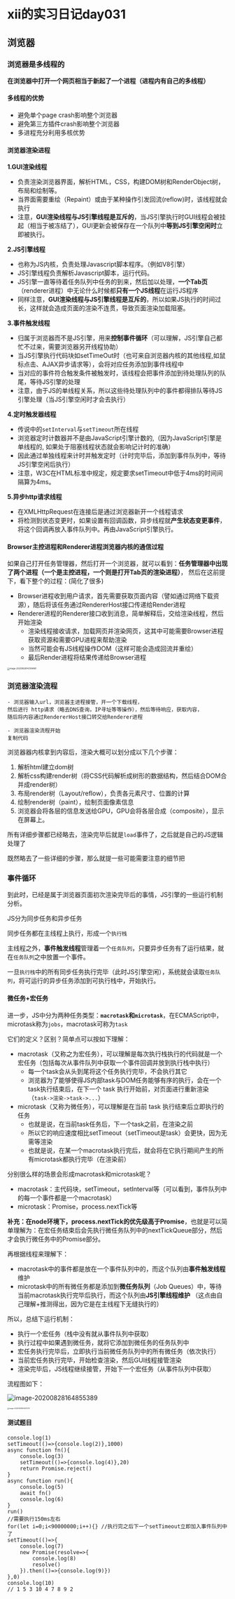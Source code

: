# xii的实习日记day031

## 浏览器

### 浏览器是多线程的

**在浏览器中打开一个网页相当于新起了一个进程（进程内有自己的多线程）**

#### 多线程的优势

- 避免单个page crash影响整个浏览器
- 避免第三方插件crash影响整个浏览器
- 多进程充分利用多核优势

#### 浏览器渲染进程

**1.GUI渲染线程**

- 负责渲染浏览器界面，解析HTML，CSS，构建DOM树和RenderObject树，布局和绘制等。
- 当界面需要重绘（Repaint）或由于某种操作引发回流(reflow)时，该线程就会执行
- 注意，**GUI渲染线程与JS引擎线程是互斥的**，当JS引擎执行时GUI线程会被挂起（相当于被冻结了），GUI更新会被保存在一个队列中**等到JS引擎空闲时**立即被执行。

**2.JS引擎线程**

- 也称为JS内核，负责处理Javascript脚本程序。（例如V8引擎）
- JS引擎线程负责解析Javascript脚本，运行代码。
- JS引擎一直等待着任务队列中任务的到来，然后加以处理，**一个Tab页**（renderer进程）中无论什么时候都**只有一个JS线程**在运行JS程序
- 同样注意，**GUI渲染线程与JS引擎线程是互斥的**，所以如果JS执行的时间过长，这样就会造成页面的渲染不连贯，导致页面渲染加载阻塞。

**3.事件触发线程**

- 归属于浏览器而不是JS引擎，用来**控制事件循环**（可以理解，JS引擎自己都忙不过来，需要浏览器另开线程协助）
- 当JS引擎执行代码块如setTimeOut时（也可来自浏览器内核的其他线程,如鼠标点击、AJAX异步请求等），会将对应任务添加到事件线程中
- 当对应的事件符合触发条件被触发时，该线程会把事件添加到待处理队列的队尾，等待JS引擎的处理
- 注意，由于JS的单线程关系，所以这些待处理队列中的事件都得排队等待JS引擎处理（当JS引擎空闲时才会去执行）

**4.定时触发器线程**

- 传说中的`setInterval`与`setTimeout`所在线程
- 浏览器定时计数器并不是由JavaScript引擎计数的,（因为JavaScript引擎是单线程的, 如果处于阻塞线程状态就会影响记计时的准确）
- 因此通过单独线程来计时并触发定时（计时完毕后，添加到事件队列中，等待JS引擎空闲后执行）
- 注意，W3C在HTML标准中规定，规定要求setTimeout中低于4ms的时间间隔算为4ms。

**5.异步http请求线程**

- 在XMLHttpRequest在连接后是通过浏览器新开一个线程请求
- 将检测到状态变更时，如果设置有回调函数，异步线程就**产生状态变更事件**，将这个回调再放入事件队列中。再由JavaScript引擎执行。

#### Browser主控进程和Renderer进程浏览器内核的通信过程

如果自己打开任务管理器，然后打开一个浏览器，就可以看到：**任务管理器中出现了两个进程（一个是主控进程，一个则是打开Tab页的渲染进程）**， 然后在这前提下，看下整个的过程：(简化了很多)

- Browser进程收到用户请求，首先需要获取页面内容（譬如通过网络下载资源），随后将该任务通过RendererHost接口传递给Render进程
- Renderer进程的Renderer接口收到消息，简单解释后，交给渲染线程，然后开始渲染
  - 渲染线程接收请求，加载网页并渲染网页，这其中可能需要Browser进程获取资源和需要GPU进程来帮助渲染
  - 当然可能会有JS线程操作DOM（这样可能会造成回流并重绘）
  - 最后Render进程将结果传递给Browser进程

<img src="/Users/xii/Library/Application Support/typora-user-images/image-20200828143104861.png" alt="image-20200828143104861" style="zoom:33%;" />

### 浏览器渲染流程

```
- 浏览器输入url，浏览器主进程接管，开一个下载线程，
然后进行 http请求（略去DNS查询，IP寻址等等操作），然后等待响应，获取内容，
随后将内容通过RendererHost接口转交给Renderer进程

- 浏览器渲染流程开始
复制代码
```

浏览器器内核拿到内容后，渲染大概可以划分成以下几个步骤：

1. 解析html建立dom树
2. 解析css构建render树（将CSS代码解析成树形的数据结构，然后结合DOM合并成render树）
3. 布局render树（Layout/reflow），负责各元素尺寸、位置的计算
4. 绘制render树（paint），绘制页面像素信息
5. 浏览器会将各层的信息发送给GPU，GPU会将各层合成（composite），显示在屏幕上。

所有详细步骤都已经略去，渲染完毕后就是`load`事件了，之后就是自己的JS逻辑处理了

既然略去了一些详细的步骤，那么就提一些可能需要注意的细节把

### 事件循环

到此时，已经是属于浏览器页面初次渲染完毕后的事情，JS引擎的一些运行机制分析。

JS分为同步任务和异步任务

同步任务都在主线程上执行，形成一个`执行栈`

主线程之外，**事件触发线程**管理着一个`任务队列`，只要异步任务有了运行结果，就在`任务队列`之中放置一个事件。

一旦`执行栈`中的所有同步任务执行完毕（此时JS引擎空闲），系统就会读取`任务队列`，将可运行的异步任务添加到可执行栈中，开始执行。

#### 微任务+宏任务

进一步，JS中分为两种任务类型：**`macrotask`和`microtask`**，在ECMAScript中，microtask称为`jobs`，macrotask可称为`task`

它们的定义？区别？简单点可以按如下理解：

- macrotask（又称之为宏任务），可以理解是每次执行栈执行的代码就是一个宏任务（包括每次从事件队列中获取一个事件回调并放到执行栈中执行）
  - 每一个task会从头到尾将这个任务执行完毕，不会执行其它
  - 浏览器为了能够使得JS内部task与DOM任务能够有序的执行，会在一个task执行结束后，在下一个 task 执行开始前，对页面进行重新渲染 （`task->渲染->task->...`）
- microtask（又称为微任务），可以理解是在当前 task 执行结束后立即执行的任务
  - 也就是说，在当前task任务后，下一个task之前，在渲染之前
  - 所以它的响应速度相比setTimeout（setTimeout是task）会更快，因为无需等渲染
  - 也就是说，在某一个macrotask执行完后，就会将在它执行期间产生的所有microtask都执行完毕（在渲染前）

分别很么样的场景会形成macrotask和microtask呢？

- macrotask：主代码块，setTimeout，setInterval等（可以看到，事件队列中的每一个事件都是一个macrotask）
- microtask：Promise，process.nextTick等

**补充：在node环境下，process.nextTick的优先级高于Promise**，也就是可以简单理解为：在宏任务结束后会先执行微任务队列中的nextTickQueue部分，然后才会执行微任务中的Promise部分。

再根据线程来理解下：

- macrotask中的事件都是放在一个事件队列中的，而这个队列由**事件触发线程**维护
- microtask中的所有微任务都是添加到**微任务队列**（Job Queues）中，等待当前macrotask执行完毕后执行，而这个队列由**JS引擎线程维护** （这点由自己理解+推测得出，因为它是在主线程下无缝执行的）

所以，总结下运行机制：

- 执行一个宏任务（栈中没有就从事件队列中获取）
- 执行过程中如果遇到微任务，就将它添加到微任务的任务队列中
- 宏任务执行完毕后，立即执行当前微任务队列中的所有微任务（依次执行）
- 当前宏任务执行完毕，开始检查渲染，然后GUI线程接管渲染
- 渲染完毕后，JS线程继续接管，开始下一个宏任务（从事件队列中获取）

流程图如下：

![image-20200828164855389](../images/浏览器渲染进程+事件循环.png)



<img src="../images/宏任务:微任务执行顺序.png" alt="image-20200828164937276" style="zoom:25%;" />

#### 测试题目

```
console.log(1)
setTimeout(()=>{console.log(2)},1000)
async function fn(){
    console.log(3)
    setTimeout(()=>{console.log(4)},20)
    return Promise.reject()
}
async function run(){
    console.log(5)
    await fn()
    console.log(6)
}
run()
//需要执行150ms左右
for(let i=0;i<90000000;i++){} //执行完之后下一个setTimeout立即加入事件队列中了
setTimeout(()=>{
    console.log(7)
    new Promise(resolve=>{
        console.log(8)
        resolve()
    }).then(()=>{console.log(9)})
},0)
console.log(10)
// 1 5 3 10 4 7 8 9 2

```

